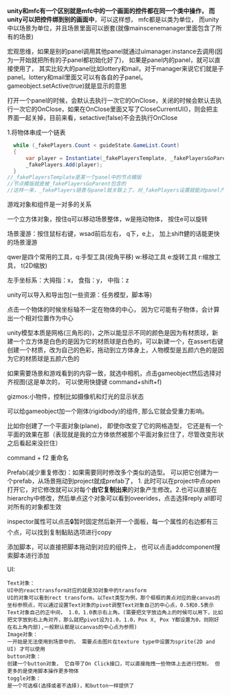 

**unity和mfc有一个区别就是mfc中的一个画面的控件都在同一个类中操作， 而unity可以把控件绑到别的画面中**，可以这样想， mfc都是以类为单位， 而unity中以场景为单位，并且场景里面可以嵌套(就像mainscenemanager里面包含了所有的场景)

宏观思维，如果是别的panel调用其他panel就通过uimanager.instance去调用(因为一开始就把所有的子panel都初始化好了)， 如果是panel内的panel，就可以直接使用了， 其实比较大的panel比如lottery和mail，对于manager来说它们就是子panel。lottery和mail里面又可以有各自的子panel。 gameobject.setActive(true)就是显示的意思

打开一个panel的时候，会默认去执行一次它的OnClose，关闭的时候会默认去执行一次它的OnClose，如果在OnClose里面又写了CloseCurrentUI()，则会把主界面一起关掉，目前来看，setactive(false)不会去执行OnClose

1.将物体串成一个链表

~~~c#
  while (_fakePlayers.Count < guideState.GameList.Count)
  {
      var player = Instantiate(_fakePlayersTemplate, _fakePlayersGoParent);
      _fakePlayers.Add(player);
  }
//_fakePlayersTemplate是某一个panel中的节点模版
//节点模版就是被_fakePlayersGoParent包含的
//这样一来，_fakePlayers链表与panel就关联上了，对_fakePlayers设置就能对panel产生影响。

~~~



游戏对象和组件是一对多的关系

一个立方体对象，按住q可以移动场景整体，w是拖动物体， 按住e可以旋转

场景漫游：按住鼠标右键，wsad前后左右， q下，e上， 加上shift健的话能更快的场景漫游

qwer是四个常用的工具，q:手型工具(视角平移) w:移动工具 e:旋转工具 r:缩放工具， t(2D缩放)

左手坐标系：大拇指：x， 食指：y， 中指：z

unity可以导入和导出包(一些资源：任务模型，脚本等)

点击一个物体的时候坐标轴不一定在物体的中心， 因为它可能有子物体，会计算出一个相对位置作为中心

unity模型本质是网格(三角形的)，之所以能显示不同的颜色是因为有材质球，新建一个立方体是白色的是因为它的材质球是白色的，可以新建一个，在assert右键创建一个材质，改为自己的色彩，拖动到立方体身上，人物模型是五颜六色的是因为它的材质球是五颜六色的

如果需要场景和游戏看到的内容一致，就选中相机，点击gameobject然后选择对齐视图(这是单次的， 可以使用快捷键 command+shift+f)

gizmos:小物件，控制比如摄像机和灯光的显示状态

可以给gameobject加一个刚体(rigidbody)的组件, 那么它就会受重力影响。

比如你创建了一个平面对象(plane)， 即使你改变了它的网格造型， 它还是有一个平面的效果在那（表现就是我的立方体依然被那个平面对象拦住了，尽管改变形状之后看起来没拦住）

command + f2 重命名

Prefab(减少重复修改)：如果需要同时修改多个类似的造型。 可以把它创建为一个prefab，从场景拖动到project就成prefab了， 1. 此时可以在project中点open打开它，对它修改就可以对每个**由它复制出来**的对象产生修改。2.也可以直接在hierarchy中修改，然后单点这个对象可以看到oveerides，点击选择reply all即可对所有的对象都生效

inspector属性可以点击🔒暂时固定然后新开一个面板，每一个属性的右边都有三个点，可以找到复制黏贴选项进行copy

添加脚本，可以直接把脚本拖动到对应的组件上， 也可以点击addcomponent搜索脚本进行添加

UI:

~~~
Text对象：
UI中的reacttransform对应的就是3D对象中的transform
UI的对象可以看到rect transform，以Text类型为例，那个框框的黄点对应的是canvas的坐标参照点，可以通过设置Text对象的pivot调整Text对象自己的中心点，0.5和0.5表示Text对象自己的正中间， 1.0，1.0表示右上角。(需要把文字放边角上的时候可以用下，比如把文字放到右上角对齐，那么就把pivot设为1.0，1.0，Pox X, Pox Y都设置为0，则刚好在右上角内部),一般默认都是以canvas的中心点为参照)
Image对象：
一开始是无法使用到场景中的， 需要点击图片在texture type中设置为sprite(2D and UI) 才可以使用
button对象：
创建一个button对象， 它自带了On Click接口，可以直接拖拽一些物体上去进行控制， 但更多的是使用脚本操作更多物体
toggle对象：
是一个可选框(选择或者不选择)，和button一样提供了
~~~

